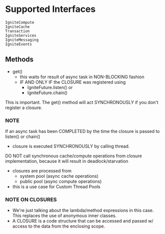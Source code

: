 # Supported Interfaces


    IgniteCompute
    IgniteCache
    Transaction
    IgniteServices
    IgniteMessaging
    IgniteEvents
    
    
## Methods

- get()
    - this waits for result of async task in NON-BLOCKING fashion
    - IF AND ONLY IF the CLOSURE was registered using 
        - IgniteFuture.listen() or
        - IgniteFuture.chain()
        
This is important. The get() method will act SYNCHRONOUSLY if you don't register
a closure. 

### NOTE

If an async task has been COMPLETED by the time the closure is passed to 
listen() or chain()
- closure is executed SYNCHRONOUSLY by calling thread. 

DO NOT call synchronous cache/compute operations from closure implementation, because
it will result in deadlock/starvation
- closures are processed from 
    - system pool (async cache operations)
    - public pool (async compute operations) 
- this is a use case for Custom Thread Pools

### NOTE ON CLOSURES
- We're just talking about the lambda/method expressions in this case. This replaces
the use of anonymous inner classes. 
- A CLOSURE is a code structure that can be accessed and passed w/ access to the data from 
the enclosing scope. 
